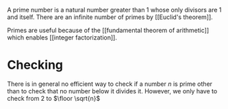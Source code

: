 A prime number is a natural number greater than 1 whose only divisors are 1 and itself. There are an infinite number of primes by [[Euclid's theorem]].

Primes are useful because of the [[fundamental theorem of arithmetic]] which enables [[integer factorization]].

# Checking

There is in general no efficient way to check if a number $n$ is prime other than to check that no number below it divides it. However, we only have to check from 2 to $\floor \sqrt{n}$